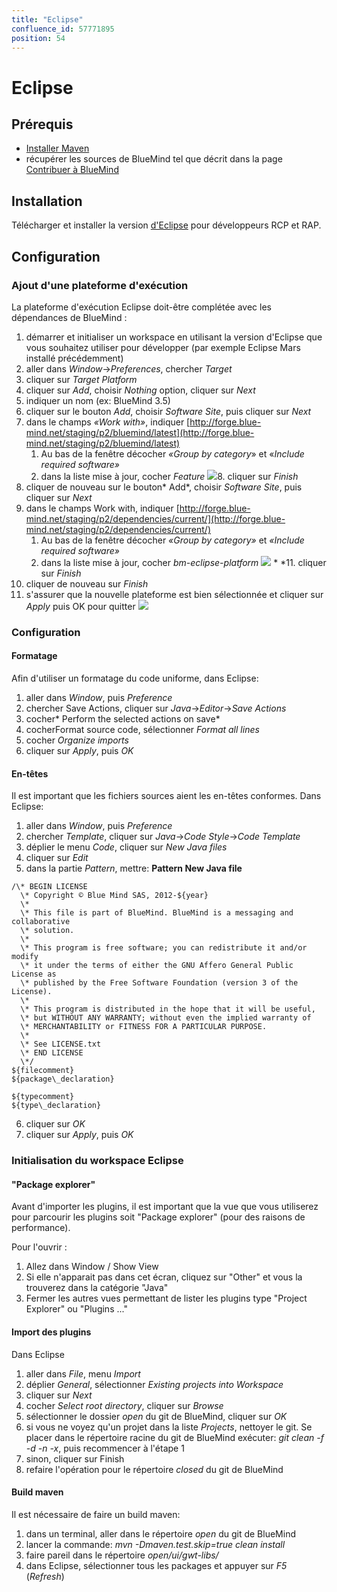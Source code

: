 ```yaml
---
title: "Eclipse"
confluence_id: 57771895
position: 54
---
```

# Eclipse


## Prérequis

- [Installer Maven](https://maven.apache.org/)
- récupérer les sources de BlueMind tel que décrit dans la page [Contribuer à BlueMind](/Guide_du_développeur/Contribuer_à_BlueMind/)


## Installation

Télécharger et installer la version [d'Eclipse](https://www.eclipse.org/downloads/packages/) pour développeurs RCP et RAP.

## Configuration

### Ajout d'une plateforme d'exécution

La plateforme d'exécution Eclipse doit-être complétée avec les dépendances de BlueMind :

1. démarrer et initialiser un workspace en utilisant la version d'Eclipse que vous souhaitez utiliser pour développer (par exemple Eclipse Mars installé précédemment)
2. aller dans *Window*->*Preferences*, chercher *Target*
3. cliquer sur *Target Platform*
4. cliquer sur *Add*, choisir *Nothing* option, cliquer sur *Next*
5. indiquer un nom (ex: BlueMind 3.5)
6. cliquer sur le bouton *Add*, choisir *Software Site*, puis cliquer sur *Next*
7. dans le champs *«Work with»*, indiquer [http://forge.blue-mind.net/staging/p2/bluemind/latest](http://forge.blue-mind.net/staging/p2/bluemind/latest)
    1. Au bas de la fenêtre décocher *«Group by category*» et «*Include required software»*
    2. dans la liste mise à jour, cocher *Feature*
![](../../attachments/57771895/57771898.png)8. cliquer sur *Finish*
9. cliquer de nouveau sur le bouton* Add*, choisir *Software Site*, puis cliquer sur *Next*
10. dans le champs Work with, indiquer [http://forge.blue-mind.net/staging/p2/dependencies/current/](http://forge.blue-mind.net/staging/p2/dependencies/current/)
    1. Au bas de la fenêtre décocher *«Group by category»* et *«Include required software»*
    2. dans la liste mise à jour, cocher *bm-eclipse-platform*
![](../../attachments/57771895/57771897.png) *  *11. cliquer sur *Finish*
12. cliquer de nouveau sur *Finish*
13. s'assurer que la nouvelle plateforme est bien sélectionnée et cliquer sur *Apply* puis OK pour quitter ![](../../attachments/57771895/57771896.png)


### Configuration


 

#### Formatage

Afin d'utiliser un formatage du code uniforme, dans Eclipse:

1. aller dans *Window*, puis *Preference*
2. chercher Save Actions, cliquer sur *Java*->*Editor*->*Save Actions*
3. cocher* Perform the selected actions on save*
4. cocherFormat source code, sélectionner *Format all lines*
5. cocher *Organize imports*
6. cliquer sur *Apply*, puis *OK*


#### En-têtes

Il est important que les fichiers sources aient les en-têtes conformes. Dans Eclipse:

1. aller dans *Window*, puis *Preference*
2. chercher *Template*, cliquer sur *Java*->*Code Style*->*Code Template*
3. déplier le menu *Code*, cliquer sur *New Java files*
4. cliquer sur *Edit*
5. dans la partie *Pattern*, mettre:
**Pattern New Java file**

```
/\* BEGIN LICENSE
  \* Copyright © Blue Mind SAS, 2012-${year}
  \*
  \* This file is part of BlueMind. BlueMind is a messaging and collaborative
  \* solution.
  \*
  \* This program is free software; you can redistribute it and/or modify
  \* it under the terms of either the GNU Affero General Public License as
  \* published by the Free Software Foundation (version 3 of the License).
  \*
  \* This program is distributed in the hope that it will be useful,
  \* but WITHOUT ANY WARRANTY; without even the implied warranty of
  \* MERCHANTABILITY or FITNESS FOR A PARTICULAR PURPOSE.
  \*
  \* See LICENSE.txt
  \* END LICENSE
  \*/
${filecomment}
${package\_declaration}

${typecomment}
${type\_declaration}
```


6. cliquer sur *OK*
7. cliquer sur *Apply*, puis *OK*


### Initialisation du workspace Eclipse

#### "Package explorer"

Avant d'importer les plugins, il est important que la vue que vous utiliserez pour parcourir les plugins soit "Package explorer" (pour des raisons de performance).

Pour l'ouvrir :

1. Allez dans Window / Show View
2. Si elle n'apparait pas dans cet écran, cliquez sur "Other" et vous la trouverez dans la catégorie "Java"
3. Fermer les autres vues permettant de lister les plugins type "Project Explorer" ou "Plugins ..."


#### Import des plugins

Dans Eclipse

1. aller dans *File*, menu *Import*
2. déplier *General*, sélectionner *Existing projects into Workspace*
3. cliquer sur *Next*
4. cocher *Select root directory*, cliquer sur *Browse*
5. sélectionner le dossier *open* du git de BlueMind, cliquer sur *OK*
6. si vous ne voyez qu'un projet dans la liste *Projects*, nettoyer le git. Se placer dans le répertoire racine du git de BlueMind exécuter: *git clean -f -d -n -x*, puis recommencer à l'étape 1
7. sinon, cliquer sur Finish
8. refaire l'opération pour le répertoire *closed* du git de BlueMind


#### Build maven

Il est nécessaire de faire un build maven:

1. dans un terminal, aller dans le répertoire *open* du git de BlueMind
2. lancer la commande: *mvn -Dmaven.test.skip=true clean install*
3. faire pareil dans le répertoire *open/ui/gwt-libs/*
4. dans Eclipse, sélectionner tous les packages et appuyer sur *F5* (*Refresh*)


